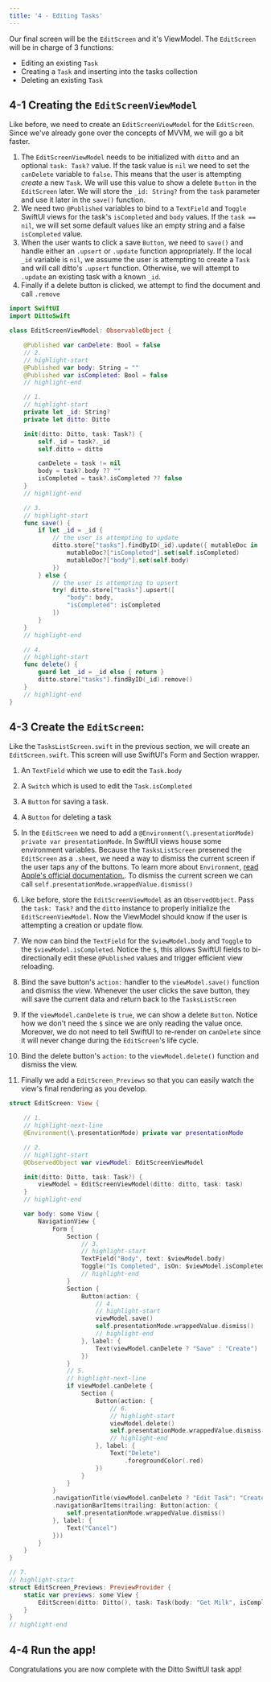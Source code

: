 ```yaml
---
title: '4 - Editing Tasks'
---
```


Our final screen will be the `EditScreen` and it's ViewModel. The `EditScreen` will be in charge of 3 functions:

* Editing an existing `Task`
* Creating a `Task` and inserting into the tasks collection
* Deleting an existing `Task`

## 4-1 Creating the `EditScreenViewModel`

Like before, we need to create an `EditScreenViewModel` for the `EditScreen`. Since we've already gone over the concepts of MVVM, we will go a bit faster.

1. The `EditScreenViewModel` needs to be initialized with `ditto` and an optional `task: Task?` value. If the task value is `nil` we need to set the `canDelete` variable to `false`. This means that the user is attempting _create_ a new `Task`. We will use this value to show a delete `Button` in the `EditScreen` later. We will store the `_id: String?` from the `task` parameter and use it later in the `save()` function.
2. We need two `@Published` variables to bind to a `TextField` and `Toggle` SwiftUI views for the task's `isCompleted` and `body` values. If the `task == nil`, we will set some default values like an empty string and a false `isCompleted` value.
3. When the user wants to click a save `Button`, we need to `save()` and handle either an `.upsert` or `.update` function appropriately. If the local `_id` variable is `nil`, we assume the user is attempting to create a `Task` and will call ditto's `.upsert` function. Otherwise, we will attempt to `.update` an existing task with a known `_id`.
4. Finally if a delete button is clicked, we attempt to find the document and call `.remove`

```swift title="EditScreenViewModel.swift"
import SwiftUI
import DittoSwift

class EditScreenViewModel: ObservableObject {

    @Published var canDelete: Bool = false
    // 2.
    // highlight-start
    @Published var body: String = ""
    @Published var isCompleted: Bool = false
    // highlight-end

    // 1.
    // highlight-start
    private let _id: String?
    private let ditto: Ditto

    init(ditto: Ditto, task: Task?) {
        self._id = task?._id
        self.ditto = ditto

        canDelete = task != nil
        body = task?.body ?? ""
        isCompleted = task?.isCompleted ?? false
    }
    // highlight-end

    // 3.
    // highlight-start
    func save() {
        if let _id = _id {
            // the user is attempting to update
            ditto.store["tasks"].findByID(_id).update({ mutableDoc in
                mutableDoc?["isCompleted"].set(self.isCompleted)
                mutableDoc?["body"].set(self.body)
            })
        } else {
            // the user is attempting to upsert
            try! ditto.store["tasks"].upsert([
                "body": body,
                "isCompleted": isCompleted
            ])
        }
    }
    // highlight-end

    // 4.
    // highlight-start
    func delete() {
        guard let _id = _id else { return }
        ditto.store["tasks"].findByID(_id).remove()
    }
    // highlight-end
}
```


## 4-3 Create the `EditScreen`:

Like the `TasksListScreen.swift` in the previous section, we will create an `EditScreen.swift`.
This screen will use SwiftUI's Form and Section wrapper.

1. An `TextField` which we use to edit the `Task.body`
2. A `Switch` which is used to edit the `Task.isCompleted`
3. A `Button` for saving a task.
4. A `Button` for deleting a task



1. In the `EditScreen` we need to add a `@Environment(\.presentationMode) private var presentationMode`. In SwiftUI views house some environment variables. Because the `TasksListScreen` presened the `EditScreen` as a `.sheet`, we need a way to dismiss the current screen if the user taps any of the buttons. To learn more about `Environment`, [read Apple's official documentation.](https://developer.apple.com/documentation/swiftui/environment). To dismiss the current screen we can call `self.presentationMode.wrappedValue.dismiss()`
2. Like before, store the `EditScreenViewModel` as an `ObservedObject`. Pass the `task: Task?` and the `ditto` instance to properly initialize the `EditScreenViewModel`. Now the ViewModel should know if the user is attempting a creation or update flow.
3. We now can bind the `TextField` for the `$viewModel.body` and `Toggle` to the `$viewModel.isCompleted`. Notice the `$`, this allows SwiftUI fields to bi-directionally edit these `@Published` values and trigger efficient view reloading.
4. Bind the save button's `action:` handler to the `viewModel.save()` function and dismiss the view. Whenever the user clicks the save button, they will save the current data and return back to the `TasksListScreen`
5. If the `viewModel.canDelete` is `true`, we can show a delete `Button`. Notice how we don't need the `$` since we are only reading the value once. Moreover, we do not need to tell SwiftUI to re-render on `canDelete` since it will never change during the `EditScreen`'s life cycle.
6. Bind the delete button's `action:` to the `viewModel.delete()` function and dismiss the view.
7. Finally we add a `EditScreen_Previews` so that you can easily watch the view's final rendering as you develop.

```swift title="EditScreen.swift"
struct EditScreen: View {

    // 1.
    // highlight-next-line
    @Environment(\.presentationMode) private var presentationMode

    // 2.
    // highlight-start
    @ObservedObject var viewModel: EditScreenViewModel

    init(ditto: Ditto, task: Task?) {
        viewModel = EditScreenViewModel(ditto: ditto, task: task)
    }
    // highlight-end

    var body: some View {
        NavigationView {
            Form {
                Section {
                    // 3.
                    // highlight-start
                    TextField("Body", text: $viewModel.body)
                    Toggle("Is Completed", isOn: $viewModel.isCompleted)
                    // highlight-end
                }
                Section {
                    Button(action: {
                        // 4.
                        // highlight-start
                        viewModel.save()
                        self.presentationMode.wrappedValue.dismiss()
                        // highlight-end
                    }, label: {
                        Text(viewModel.canDelete ? "Save" : "Create")
                    })
                }
                // 5.
                // highlight-next-line
                if viewModel.canDelete {
                    Section {
                        Button(action: {
                            // 6.
                            // highlight-start
                            viewModel.delete()
                            self.presentationMode.wrappedValue.dismiss()
                            // highlight-end
                        }, label: {
                            Text("Delete")
                                .foregroundColor(.red)
                        })
                    }
                }
            }
            .navigationTitle(viewModel.canDelete ? "Edit Task": "Create Task")
            .navigationBarItems(trailing: Button(action: {
                self.presentationMode.wrappedValue.dismiss()
            }, label: {
                Text("Cancel")
            }))
        }
    }
}

// 7.
// highlight-start
struct EditScreen_Previews: PreviewProvider {
    static var previews: some View {
        EditScreen(ditto: Ditto(), task: Task(body: "Get Milk", isCompleted: true))
    }
}
// highlight-end
```

## 4-4 Run the app!

Congratulations you are now complete with the Ditto SwiftUI task app!

